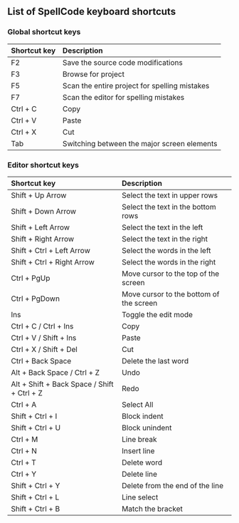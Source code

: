 ## List of SpellCode keyboard shortcuts ##

### Global shortcut keys ###

| **Shortcut key** | **Description** |
|:-----------------|:----------------|
| F2               | Save the source code modifications |
| F3               | Browse for project |
| F5               | Scan the entire project for spelling mistakes |
| F7               | Scan the editor for spelling mistakes |
| Ctrl + C         | Copy            |
| Ctrl + V         | Paste           |
| Ctrl + X         | Cut             |
| Tab              | Switching between the major screen elements |


### Editor shortcut keys ###

| **Shortcut key** | **Description** |
|:-----------------|:----------------|
| Shift + Up Arrow | Select the text in upper rows |
| Shift + Down Arrow | Select the text in the bottom rows |
| Shift + Left Arrow | Select the text in the left |
| Shift + Right Arrow | Select the text in the right |
| Shift + Ctrl + Left Arrow | Select the words in the left |
| Shift + Ctrl + Right Arrow | Select the words in the right |
| Ctrl + PgUp      | Move cursor to the top of the screen |
| Ctrl + PgDown    | Move cursor to the bottom of the screen |
| Ins              | Toggle the edit mode  |
| Ctrl + C / Ctrl + Ins | Copy            |
| Ctrl + V / Shift + Ins | Paste           |
| Ctrl + X / Shift + Del | Cut             |
| Ctrl + Back Space | Delete the last word |
| Alt + Back Space / Ctrl + Z | Undo            |
| Alt + Shift + Back Space / Shift + Ctrl + Z | Redo            |
| Ctrl + A         | Select All      |
| Shift + Ctrl + I | Block indent    |
| Shift + Ctrl + U | Block unindent  |
| Ctrl + M         | Line break      |
| Ctrl + N         | Insert line     |
| Ctrl + T         | Delete word     |
| Ctrl + Y         | Delete line     |
| Shift + Ctrl + Y | Delete from the end of the line |
| Shift + Ctrl + L | Line select     |
| Shift + Ctrl + B | Match the bracket |
